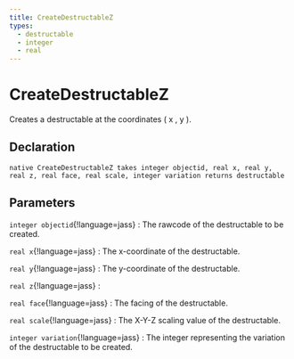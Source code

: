 ```yaml
---
title: CreateDestructableZ
types:
  - destructable
  - integer
  - real
---
```


# CreateDestructableZ
Creates a destructable at the coordinates ( x , y ).

## Declaration

```jass
native CreateDestructableZ takes integer objectid, real x, real y, real z, real face, real scale, integer variation returns destructable
```

## Parameters
`integer objectid`{!language=jass}
: The rawcode of the destructable to be created.

`real x`{!language=jass}
: The x-coordinate of the destructable.

`real y`{!language=jass}
: The y-coordinate of the destructable.

`real z`{!language=jass}
: 

`real face`{!language=jass}
: The facing of the destructable.

`real scale`{!language=jass}
: The X-Y-Z scaling value of the destructable.

`integer variation`{!language=jass}
: The integer representing the variation of the destructable to be created.
